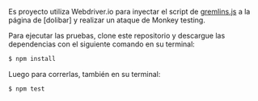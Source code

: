 Es proyecto utiliza Webdriver.io para inyectar el script de [gremlins.js](https://github.com/marmelab/gremlins.js/blob/master/README.md) a la página de [dolibar] y realizar un ataque de Monkey testing.

Para ejecutar las pruebas, clone este repositorio y descargue las dependencias con el siguiente comando en su terminal:

```bash
$ npm install
```

Luego para correrlas, también en su terminal:

```bash
$ npm test
```
